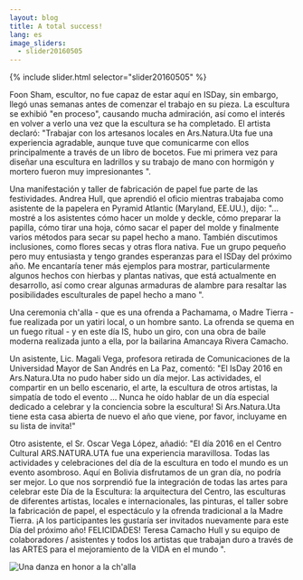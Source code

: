 ```yaml
---
layout: blog
title: A total success!
lang: es
image_sliders:
  - slider20160505
---
```


{% include slider.html selector="slider20160505" %}

Foon Sham, escultor, no fue capaz de estar aquí en ISDay, sin embargo, llegó unas semanas antes de comenzar el trabajo en su pieza. La escultura se exhibió "en proceso", causando mucha admiración, así como el interés en volver a verlo una vez que la escultura se ha completado. El artista declaró: "Trabajar con los artesanos locales en Ars.Natura.Uta fue una experiencia agradable, aunque tuve que comunicarme con ellos principalmente a través de un libro de bocetos. Fue mi primera vez para diseñar una escultura en ladrillos y su trabajo de mano con hormigón y mortero fueron muy impresionantes ".

Una manifestación y taller de fabricación de papel fue parte de las festividades. Andrea Hull, que aprendió el oficio mientras trabajaba como asistente de la papelera en Pyramid Atlantic (Maryland, EE.UU.), dijo: "... mostré a los asistentes cómo hacer un molde y deckle, cómo preparar la papilla, cómo tirar una hoja, cómo sacar el paper del molde y finalmente varios métodos para secar su papel hecho a mano. También discutimos inclusiones, como flores secas y otras flora nativa. Fue un grupo pequeño pero muy entusiasta y tengo grandes esperanzas para el ISDay del próximo año. Me encantaría tener más ejemplos para mostrar, particularmente algunos hechos con hierbas y plantas nativas, que está actualmente en desarrollo, así como crear algunas armaduras de alambre para resaltar las posibilidades esculturales de papel hecho a mano ".

Una ceremonia ch'alla - que es una ofrenda a Pachamama, o Madre Tierra - fue realizada por un yatiri local, o un hombre santo. La ofrenda se quema en un fuego ritual - y en este día IS, hubo un giro, con una obra de baile moderna realizada junto a ella, por la bailarina Amancaya Rivera Camacho.

Un asistente, Lic. Magali Vega, profesora retirada de Comunicaciones de la Universidad Mayor de San Andrés en La Paz, comentó: "El IsDay 2016 en Ars.Natura.Uta no pudo haber sido un día mejor. Las actividades, el compartir en un bello escenario, el arte, la escultura de otros artistas, la simpatía de todo el evento ... Nunca he oído hablar de un día especial dedicado a celebrar y la conciencia sobre la escultura! Si Ars.Natura.Uta tiene esta casa abierta de nuevo el año que viene, por favor, incluyame en su lista de invita!"

Otro asistente, el Sr. Oscar Vega López, añadió: "El día 2016 en el Centro Cultural ARS.NATURA.UTA fue una experiencia maravillosa. Todas las actividades y celebraciones del día de la escultura en todo el mundo es un evento asombroso. Aquí en Bolivia disfrutamos de un gran día, no podría ser mejor. Lo que nos sorprendió fue la integración de todas las artes para celebrar este Día de la Escultura: la arquitectura del Centro, las esculturas de diferentes artistas, locales e internacionales, las pinturas, el taller sobre la fabricación de papel, el espectáculo y la ofrenda tradicional a la Madre Tierra. ¡A los participantes les gustaría ser invitados nuevamente para este Día del próximo año! FELICIDADES! Teresa Camacho Hull y su equipo de colaboradores / asistentes y todos los artistas que trabajan duro a través de las ARTES para el mejoramiento de la VIDA en el mundo ".

![Una danza en honor a la ch'alla]({{site_url}}/images/20160505_15.jpg)